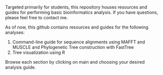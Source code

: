 Targeted primarily for students, this repository houses resources and guides for performing basic bioinformatics analysis. If you have questions, please feel free to contact me. 

As of now, this github contains resources and guides for the following analyses:
1. Command-line guide for sequence alignments using MAFFT and MUSCLE and Phylogenetic Tree construction with FastTree
2. Tree visualization using R

Browse each section by clicking on main and choosing your desired analysis guide.
